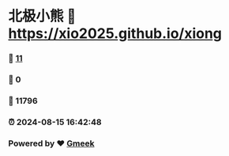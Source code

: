 # 北极小熊 :link: https://xio2025.github.io/xiong 
### :page_facing_up: [11](https://xio2025.github.io/xiong/tag.html) 
### :speech_balloon: 0 
### :hibiscus: 11796 
### :alarm_clock: 2024-08-15 16:42:48 
### Powered by :heart: [Gmeek](https://github.com/Meekdai/Gmeek)
